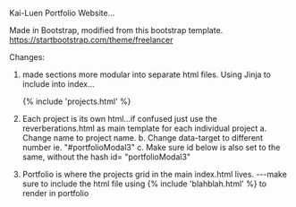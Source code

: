 

Kai-Luen Portfolio Website...

Made in Bootstrap, modified from this bootstrap template.
https://startbootstrap.com/theme/freelancer

Changes:
1. made sections more modular into separate html files.
Using Jinja to include into index... 
   
    {% include 'projects.html' %}

2. Each project is its own html...if confused just use the reverberations.html as main template for each individual project 
   a. Change name to project name.
   b. Change data-target to different number
   ie. "#portfolioModal3"
   c. Make sure id below is also set to the same, without the hash
   id= "portfolioModal3"
   
3. Portfolio is where the projects grid in the main index.html lives.
---make sure to include the html file using
   {% include 'blahblah.html' %} to render in portfolio
   